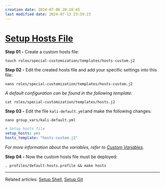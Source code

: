 ```yaml
---
creation date: 2024-07-06 20:10:45
last modified date: 2024-07-13 23:59:23
---
```


# [Setup Hosts File](Setup%20Hosts%20File.md)

**Step 01 -** Create a custom hosts file:

```shell
touch roles/special-customization/templates/hosts-custom.j2
```

**Step 02 -** Edit the created hosts file and add your specific settings into this file:

```shell
nano roles/special-customization/templates/hosts-custom.j2
```

*A default configuration can be found in the following template:*

```shell
cat roles/special-customization/templates/hosts.j2
```

**Step 03 -** Edit the file `kali-default.yml`and make the following changes:

```shell
nano group_vars/kali-default.yml
```

```yml
# Setup hosts file
setup_hosts: yes
hosts_template: "hosts-custom.j2"
```

*For more information about the variables, refer to [Custom Variables](Custom%20Variables.md).*

**Step 04 -** Now the custom hosts file  must be deployed: 

```shell
. profiles/default-hosts.profile && make hosts
```

---
Related articles: [Setup Shell](Setup%20Shell.md), [Setup Git](Setup%20Git.md)